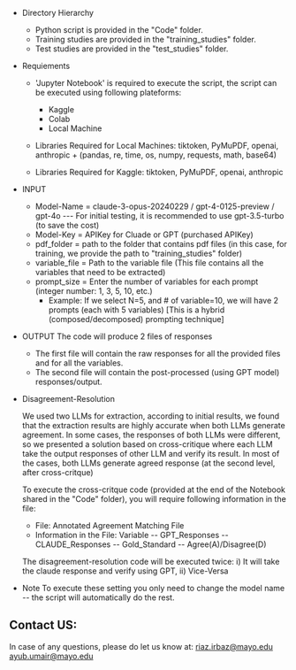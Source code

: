* Directory Hierarchy
  - Python script is provided in the "Code" folder.
  - Training studies are provided in the "training_studies" folder.
  - Test studies are provided in the "test_studies" folder.

* Requiements
  * 'Jupyter Notebook' is required to execute the script, the script can be executed using following plateforms:
    - Kaggle
    - Colab
    - Local Machine

   * Libraries Required for Local Machines: tiktoken, PyMuPDF, openai, anthropic + (pandas, re, time, os, numpy, requests, math, base64) 
   * Libraries Required for Kaggle: tiktoken, PyMuPDF, openai, anthropic

* INPUT
   - Model-Name    = claude-3-opus-20240229 / gpt-4-0125-preview / gpt-4o --- For initial testing, it is recommended to use gpt-3.5-turbo (to save the cost)
   - Model-Key     = APIKey for Cluade or GPT (purchased APIKey)
   - pdf_folder    = path to the folder that contains pdf files (in this case, for training, we provide the path to "training_studies" folder)
   - variable_file = Path to the variable file (This file contains all the variables that need to be extracted)
   - prompt_size   = Enter the number of variables for each prompt (integer number: 1, 3, 5, 10, etc.)
      - Example: If we select N=5, and # of variable=10, we will have 2 prompts (each with 5 variables) [This is a hybrid (composed/decomposed) prompting technique]
   
* OUTPUT
   The code will produce 2 files of responses
   - The first file will contain the raw responses for all the provided files and for all the variables.
   - The second file will contain the post-processed (using GPT model) responses/output.

* Disagreement-Resolution

   We used two LLMs for extraction, according to initial results, we found that the extraction results are highly accurate when both LLMs generate agreement.
   In some cases, the responses of both LLMs were different, so we presented a solution based on cross-critique where each LLM take the output responses of other LLM and verify its result.
   In most of the cases, both LLMs generate agreed response (at the second level, after cross-critque)

   To execute the cross-critque code (provided at the end of the Notebook shared in the "Code" folder), you will require following information in the file:
    - File:
      Annotated Agreement Matching File
    - Information in the File:
      Variable -- GPT_Responses -- CLAUDE_Responses -- Gold_Standard -- Agree(A)/Disagree(D)

   The disagreement-resolution code will be executed twice:
   i) It will take the claude response and verify using GPT, ii) Vice-Versa

* Note
   To execute these setting you only need to change the model name -- the script will automatically do the rest.


Contact US:
-----------
In case of any questions, please do let us know at:
riaz.irbaz@mayo.edu
ayub.umair@mayo.edu
